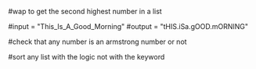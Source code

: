        
#wap to get the second highest number in a list

#input  = "This_Is_A_Good_Morning"
#output = "tHIS.iSa.gOOD.mORNING"

#check that any number is an armstrong number or not

#sort any list with the logic not with the keyword      